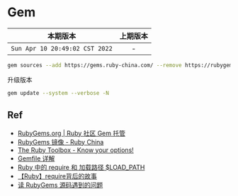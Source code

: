 # Gem

|本期版本| 上期版本
|:---:|:---:
`Sun Apr 10 20:49:02 CST 2022` | -


```bash
gem sources --add https://gems.ruby-china.com/ --remove https://rubygems.org/
```

升级版本

```bash
gem update --system --verbose -N
```



## Ref

* [RubyGems.org | Ruby 社区 Gem 托管](https://rubygems.org/)
* [RubyGems 镜像 - Ruby China](https://gems.ruby-china.com/)
* [The Ruby Toolbox - Know your options!](https://www.ruby-toolbox.com/)
* [Gemfile 详解](https://ruby-china.org/topics/26655)
* [Ruby 中的 require 和 加载路径 $LOAD_PATH](https://cwy007.github.io/2019/01/11/the-require-and-load-path-in-ruby/)
* [【Ruby】require背后的故事](https://www.cnblogs.com/Dahaka/archive/2013/03/10/ruby_require.html)
* [读 RubyGems 源码遇到的问题](https://ruby-china.org/topics/32406)
